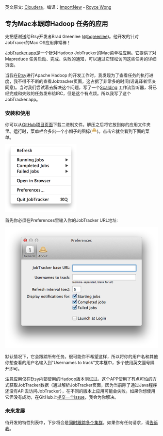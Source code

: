英文原文: [Cloudera](http://blog.cloudera.com/blog/2013/05/tracking-hadoop-jobs-from-your-mac-theres-an-app-for-that/)，编译：[ImportNew](http://www.importnew.com) - [Royce Wong](http://www.importnew.com/author/roycewong)

## 专为Mac本跟踪Hadoop 任务的应用

先把感谢送给Etsy开发者Brad Greenlee ([@bgreenlee](https://twitter.com/bgreenlee))。他开发的针对JobTracer的Mac OS应用非常棒！

[JobTracker.app](http://bgreenlee.github.io/JobTracker)是一个针对Hadoop JobTracker的Mac菜单栏应用。它提供了对Mapreduce 任务启动、完成、失败的通知，可以通过它轻松访问这些任务的详细页面。

当我在[Etsy](https://www.etsy.com/)进行Apache Hadoop 的开发工作时，我发现为了查看任务的执行进度，我不得不不断的查看Jobtracker页面，这占据了非常多的时间(话说译者坚决同意)。当时我们尝试着去解决这个问题，写了一个[Scalding](https://github.com/twitter/scalding) 工作流监听器，将已经完成和失败的任务发布给IRC，但是这个有点烦。所以我写了这个JobTracker.app。

### 安装和使用

你可以从[GitHub项目页面](https://github.com/bgreenlee/JobTracker)下载二进制文件。解压之后将它放到你的应用文件夹里。运行时，菜单栏会多出一个小帽子的图标(![pith_helmet](images/pith_helmet_sm.png))。点击它就会看到下面的菜单。

![jobtracker_menu.png](images/jobtracker_menu.png)

首先你必须在Preferences里输入你的JobTracker URL地址:

![perferences](images/perferences.png)

默认情况下，它会跟踪所有任务。很可能你不希望这样，所以将你的用户名和其他你想查看的用户名输入到"Usernames to track"文本框中，多个使用英文逗号隔开即可。

注意应用仅在Etsy内部使用的Hadoop版本测试过。这个APP使用了有点可怕的方式获取JobTracker数据（通过解析JobTracker页面，因为当前除了通过Java程序还没有API去访问JobTracker），在不同的版本上应用可能会失败。如果你想使用它但没有成功，在GitHub上[提交一个issue](https://github.com/bgreenlee/JobTracker/issues)，我会为你解决。

### 未来发展

待开发的特性列表中，下步将会是[同时跟踪多个集群](https://github.com/bgreenlee/JobTracker/issues/2)。如果你有任何请求，请[告诉我](brad@etsy.com)。






